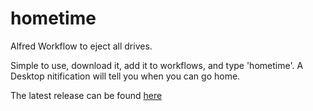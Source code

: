 hometime
========

Alfred Workflow to eject all drives.

Simple to use, download it, add it to workflows, and type 'hometime'. A Desktop nitification will tell you when you can go home. 

The latest release can be found [here](https://github.com/NimbleWorks/hometime/releases)
